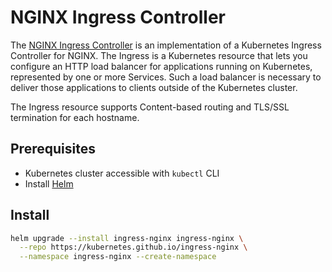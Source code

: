 # NGINX Ingress Controller

The [NGINX Ingress Controller](https://kubernetes.github.io/ingress-nginx/) is an implementation of a Kubernetes Ingress Controller for NGINX. The Ingress is a Kubernetes resource that lets you configure an HTTP load balancer for applications running on Kubernetes, represented by one or more Services. Such a load balancer is necessary to deliver those applications to clients outside of the Kubernetes cluster.

The Ingress resource supports Content-based routing and TLS/SSL termination for each hostname.

## Prerequisites

- Kubernetes cluster accessible with `kubectl` CLI
- Install [Helm](https://helm.sh/docs/intro/install/)

## Install

```sh
helm upgrade --install ingress-nginx ingress-nginx \
  --repo https://kubernetes.github.io/ingress-nginx \
  --namespace ingress-nginx --create-namespace
```
